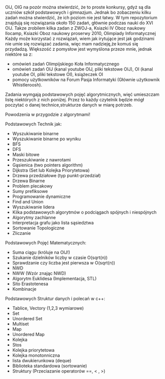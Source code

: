 OIJ, OIG na pozór można stwierdzić, że to proste konkursy, gdyż są dla uczniów szkół podstawowych i gimnazjum.
Jednak bo zobaczeniu kilku zadań można stwierdzić, że ich poziom nie jest łatwy.
W tym repozytorium znajdują się rozwiązania około 150 zadań, głównie podczas nauki do XVI OIJ.
Takze zrobilem kilka zadan z ZWOJ-a, Ksiazki IV Oboz naukowy Ilocamp, Ksiazki Oboz naukowy proserwy 2010, Olimpiady Informatycznej
Każdy może korzystać z rozwiązań, wiem jak irytujące jest jak godzinami nie umie się rozwiązać zadania, więc mam nadzieję,że komuś się przydadzą.
 Większość z pomysłow jest wymyślona przeze mnie, jednak niektóre sa z:
- omówień zadań Olimpijskiego Koła Informatycznego
- omówień zadań OIJ (kanal youtube OIJ, pliki tekstowe OIJ), OI (kanal youtube OI, pliki tekstowe OI), książeczek OI
- pomocy użytkowników na Forum Pasja Informatyki (Głównie użytkownik Whistleroosh).

Zadania wymgają podstawowych pojęć algorytmicznych, więć umieszczam listę niektórych z nich poniżej.
Przez to każdy czytelnik będzie mógł poczytać o danej technice,strukturze danych w miarę potrzeb.


Powodzenia w przygodzie z algorytmami!


Podstawowych Technik jak:
- Wyszukiwanie binarne
- Wyszukiwanie binarne po wyniku
- BFS
- DFS
- Maski bitowe
- Przeszukiwanie z nawrotami
- Gąsienica (two pointers algorithm)
- Dijkstra (Set lub Kolejka Priorytetowa)
- Drzewa przedziałowe (typ punkt-przedział)
- Drzewa Binarne
- Problem plecakowy
- Sumy prefiksowe
- Programowanie dynamiczne
- Find and Union
- Wyszukiwanie lidera
- Kilka podstawowych algorytmów o podciągach spójnych i niespójnych
- Algorytmy zachlanne
- Interpretacja grafu jako lista sąsiedztwa
- Sortowanie Topologiczne
- Zliczanie

Podstawowych Pojęć Matematycznych:
- Suma ciągu (króluje na OIJ!)
- Szukanie dzielników liczby w czasie O(sqrt(n))
- Sprawdzanie czy liczba jest pierwsza w O(sqrt(n))
- NWD
- NWW (Wzór znając NWD)
- Algorytm Euklidesa (Implementacja, STL)
- Sito Erastotenesa
- Kombinacje

Podstawowych Struktur danych i polecań w c++:
- Tablice, Vectory (1,2,3 wymiarowe)
- Set
- Unordered Set
- Multiset
- Map
- Unordered Map
- Kolejka
- Stos
- Kolejka priorytetowa
- Kolejka monotonniczna
- lista dwukierunkowa (deque)
- Biblioteka standardowa (sortowanie)
- Struktury (Przeciazanie operatorów ==, < , >)
